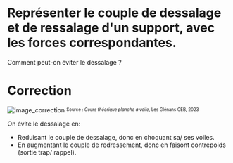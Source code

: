 ﻿# Représenter le couple de dessalage et de ressalage d'un support, avec les forces correspondantes. 
Comment peut-on éviter le dessalage ?

# Correction 

![image_correction](./images/couple_chavirage.png)
<sup><sub>Source : *Cours théorique planche à voile*, Les Glénans CEB, 2023 </sub></sup>

On évite le dessalage en:
- Reduisant le couple de dessalage, donc en choquant sa/ ses voiles.
- En augmentant le couple de redressement, donc en faisont contrepoids (sortie trap/ rappel).
